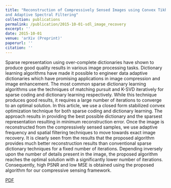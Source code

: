 ```yaml
---
title: "Reconstruction of Compressively Sensed Images using Convex Tikhonov Sparse Dictionary Learning
and Adaptive Spectral Filtering"
collection: publications
permalink: /publication/2015-10-01-sdl_image_recovery
excerpt: ''
date: 2015-10-01
venue: 'arXiv (Preprint)'
paperurl: ''
citation: ''
---
```


Sparse representation using over-complete dictionaries have shown to produce good quality results in various image processing tasks. Dictionary learning algorithms have made it possible to engineer data adaptive dictionaries which have promising applications in image compression and image enhancement. The most common sparse dictionary learning algorithms use the techniques of matching pursuit and K-SVD iteratively for sparse coding and dictionary learning respectively. While this technique produces good results, it requires a large number of iterations to converge to an optimal solution. In this article, we use a closed form stabilized convex optimization technique for both sparse coding and dictionary learning. The approach results in providing the best possible dictionary and the sparsest representation resulting in minimum reconstruction error. Once the image is reconstructed from the compressively sensed samples, we use adaptive frequency and spatial filtering techniques to move towards exact image recovery. It is clearly seen from the results that the proposed algorithm provides much better reconstruction results than conventional sparse dictionary techniques for a fixed number of iterations. Depending inversely upon the number of details present in the image, the proposed algorithm reaches the optimal solution with a significantly lower number of iterations. Consequently, high PSNR and low MSE is obtained using the proposed algorithm for our compressive sensing framework.

[PDF](https://arxiv.org/abs/1801.09135)
